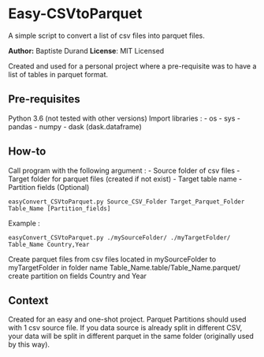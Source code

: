 # Easy-CSVtoParquet

A simple script to convert a list of csv files into parquet files.

**Author:** Baptiste Durand
**License**: MIT Licensed  

Created and used for a personal project where a pre-requisite was to have a list of tables in parquet format.

## Pre-requisites
Python 3.6 (not tested with other versions)
Import libraries : 
	- os
	- sys
	- pandas
	- numpy
	- dask (dask.dataframe)

## How-to

Call program with the following argument : 
	- Source folder of csv files
	- Target folder for parquet files (created if not exist)
	- Target table name
	- Partition fields (Optional)

`easyConvert_CSVtoParquet.py Source_CSV_Folder Target_Parquet_Folder Table_Name [Partition_fields]`

Example : 

`easyConvert_CSVtoParquet.py ./mySourceFolder/ ./myTargetFolder/ Table_Name Country,Year`

Create parquet files from csv files located in mySourceFolder to myTargetFolder in folder name Table_Name.table/Table_Name.parquet/ create partition on fields Country and Year

## Context

Created for an easy and one-shot project.
Parquet Partitions should used with 1 csv source file.
If you data source is already split in different CSV, your data will be split in different parquet in the same folder (originally used by this way).
